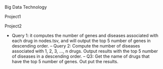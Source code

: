Big Data Technology

Project1




Project2
- Query 1: it computes the number of genes and diseases associated with each drug in nodes.tsv, and will output the top 5 number of genes in descending order.
– Query 2: Compute the number of diseases associated
with 1, 2, 3, ..., n drugs. Output results with the top
5 number of diseases in a descending order.
– Q3: Get the name of drugs that have the top 5
number of genes. Out put the results.
